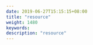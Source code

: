 ```yaml
---
date: 2019-06-27T15:15:15+08:00
title: "resource"
weight: 1480
keywords: 
description: "resource"
---
```

